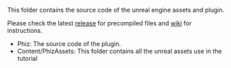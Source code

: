 This folder contains the source code of the unreal engine assets and plugin.

Please check the latest [release](https://github.com/SpookyCorgi/phiz/releases) for precompiled files and [wiki](https://github.com/SpookyCorgi/phiz/wiki) for instructions.

- Phiz: The source code of the plugin. 
- Content/PhizAssets: This folder contains all the unreal assets use in the tutorial